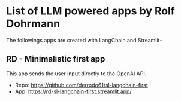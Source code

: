 # List of LLM powered apps by Rolf Dohrmann

The followings apps are created with LangChain and Streamlit-

## RD - Minimalistic first app

This app sends the user input directly to the OpenAI API.

* Repo: https://github.com/derrodo61/sl-langchain-first
* App: https://rd-sl-langchain-first.streamlit.app/
